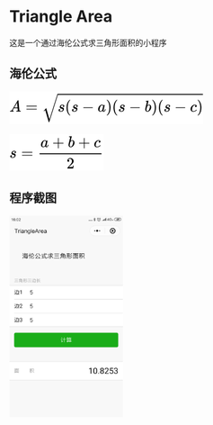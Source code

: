 # Triangle Area

这是一个通过海伦公式求三角形面积的小程序

## 海伦公式

![](https://github.com/sicojuy/triangle-area/blob/master/images/heron-formula1.svg)

![](https://github.com/sicojuy/triangle-area/blob/master/images/heron-formula2.svg)

## 程序截图
<img src="https://github.com/sicojuy/triangle-area/blob/master/images/screen.png" width="40%">
